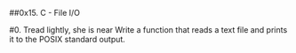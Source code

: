 ##0x15. C - File I/O

#0. Tread lightly, she is near
Write a function that reads a text file and prints it to the POSIX standard output.
